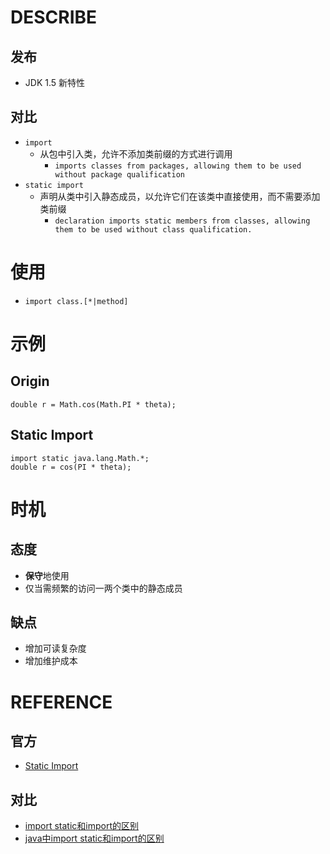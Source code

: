 

# DESCRIBE
## 发布
- JDK 1.5 新特性
## 对比
- `import`
	- 从包中引入类，允许不添加类前缀的方式进行调用
		- `imports classes from packages, allowing them to be used without package qualification`
- `static import`
	- 声明从类中引入静态成员，以允许它们在该类中直接使用，而不需要添加类前缀
		- `declaration imports static members from classes, allowing them to be used without class qualification.`

# 使用
- `import class.[*|method]`

# 示例
## Origin
```
double r = Math.cos(Math.PI * theta);
```

## Static Import
```
import static java.lang.Math.*;
double r = cos(PI * theta);
```

# 时机
## 态度
- **保守**地使用
- 仅当需频繁的访问一两个类中的静态成员

## 缺点
- 增加可读复杂度
- 增加维护成本


# REFERENCE
## 官方
- [Static Import](https://docs.oracle.com/javase/1.5.0/docs/guide/language/static-import.html)

## 对比
- [import static和import的区别](http://blog.sina.com.cn/s/blog_625651900100kwul.html)
- [java中import static和import的区别](https://www.jianshu.com/p/d4468cdd1ef3)
